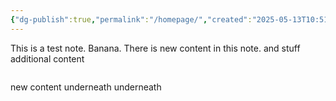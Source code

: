 ```yaml
---
{"dg-publish":true,"permalink":"/homepage/","created":"2025-05-13T10:51:18.252+02:00","updated":"2025-05-13T11:17:04.230+02:00"}
---
```


This is a test note. Banana. 
There is new content in this note. and stuff
additional content 


```

```
new content underneath underneath